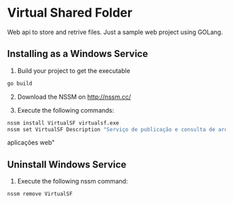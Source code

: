 Virtual Shared Folder
==================================

Web api to store and retrive files. Just a sample web project using GOLang.

Installing as a Windows Service
-------------------------------

1. Build your project to get the executable

```Bash
go build
```

2. Download the NSSM on http://nssm.cc/

3. Execute the following commands: 

```Bash
nssm install VirtualSF virtualsf.exe 
nssm set VirtualSF Description "Serviço de publicação e consulta de arquivos compartilhados para 
```

aplicações web"


Uninstall Windows Service
-------------------------------


1. Execute the following nssm command:

```Bash
nssm remove VirtualSF
```